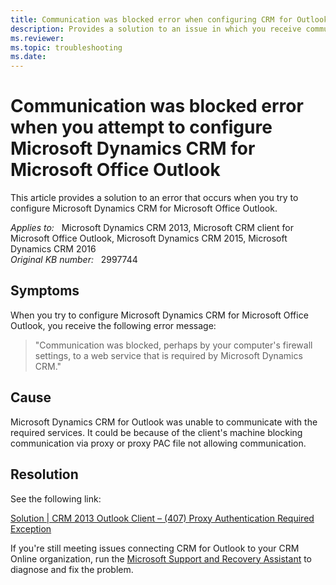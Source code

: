 ```yaml
---
title: Communication was blocked error when configuring CRM for Outlook
description: Provides a solution to an issue in which you receive communication was blocked when you try to configure Microsoft Dynamics CRM for Microsoft Office Outlook.
ms.reviewer: 
ms.topic: troubleshooting
ms.date: 
---
```

# Communication was blocked error when you attempt to configure Microsoft Dynamics CRM for Microsoft Office Outlook

This article provides a solution to an error that occurs when you try to configure Microsoft Dynamics CRM for Microsoft Office Outlook.

_Applies to:_ &nbsp; Microsoft Dynamics CRM 2013, Microsoft CRM client for Microsoft Office Outlook, Microsoft Dynamics CRM 2015, Microsoft Dynamics CRM 2016  
_Original KB number:_ &nbsp; 2997744

## Symptoms

When you try to configure Microsoft Dynamics CRM for Microsoft Office Outlook, you receive the following error message:

> "Communication was blocked, perhaps by your computer's firewall settings, to a web service that is required by Microsoft Dynamics CRM."

## Cause

Microsoft Dynamics CRM for Outlook was unable to communicate with the required services. It could be because of the client's machine blocking communication via proxy or proxy PAC file not allowing communication.

## Resolution

See the following link:

[Solution | CRM 2013 Outlook Client – (407) Proxy Authentication Required Exception](https://community.dynamics.com/crm/b/xrminadynamicsbox/posts/solution-crm-2013-outlook-client-407-proxy-authentication-required-exception)

If you're still meeting issues connecting CRM for Outlook to your CRM Online organization, run the [Microsoft Support and Recovery Assistant](https://support.microsoft.com/office/e90bb691-c2a7-4697-a94f-88836856c72f) to diagnose and fix the problem.
